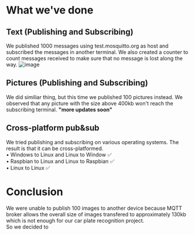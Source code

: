 # What we've done
## Text (Publishing and Subscribing)
We published 1000 messages using test.mosquitto.org as host and subscribed the messages in another terminal. We also created a counter to count messages received to make sure that no message is lost along the way.
![image](https://user-images.githubusercontent.com/87508144/132022442-01ccf664-9392-455c-b449-cbac216c5072.png)

## Pictures (Publishing and Subscribing) 
We did similiar thing, but this time we published 100 pictures instead. We observed that any picture with the size above 400kb won't reach the subscribing terminal.
**"more updates soon"**

## Cross-platform pub&sub
We tried publishing and subscribing on various operating systems. The result is that it can be cross-platformed. <br/>
• Windows to Linux and Linux to Window ✅<br/>
• Raspbian to Linux and Linux to Raspbian ✅<br/>
• Linux to Linux  ✅<br/>
 
# Conclusion
We were unable to publish 100 images to another device because MQTT broker allows the overall size of images transfered to approximately 130kb which is not enough for our car plate recognition project.     
So we decided to
